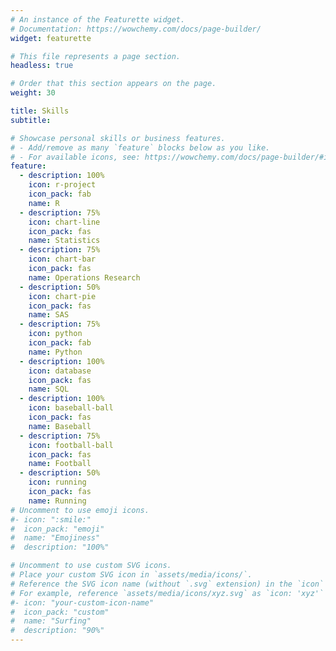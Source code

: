```yaml
---
# An instance of the Featurette widget.
# Documentation: https://wowchemy.com/docs/page-builder/
widget: featurette

# This file represents a page section.
headless: true

# Order that this section appears on the page.
weight: 30

title: Skills
subtitle:

# Showcase personal skills or business features.
# - Add/remove as many `feature` blocks below as you like.
# - For available icons, see: https://wowchemy.com/docs/page-builder/#icons
feature:
  - description: 100%
    icon: r-project
    icon_pack: fab
    name: R
  - description: 75%
    icon: chart-line
    icon_pack: fas
    name: Statistics
  - description: 75%
    icon: chart-bar
    icon_pack: fas
    name: Operations Research
  - description: 50%
    icon: chart-pie
    icon_pack: fas
    name: SAS
  - description: 75%
    icon: python
    icon_pack: fab
    name: Python
  - description: 100%
    icon: database
    icon_pack: fas
    name: SQL
  - description: 100%
    icon: baseball-ball
    icon_pack: fas
    name: Baseball
  - description: 75%
    icon: football-ball
    icon_pack: fas
    name: Football
  - description: 50%
    icon: running
    icon_pack: fas
    name: Running
# Uncomment to use emoji icons.
#- icon: ":smile:"
#  icon_pack: "emoji"
#  name: "Emojiness"
#  description: "100%"

# Uncomment to use custom SVG icons.
# Place your custom SVG icon in `assets/media/icons/`.
# Reference the SVG icon name (without `.svg` extension) in the `icon` field.
# For example, reference `assets/media/icons/xyz.svg` as `icon: 'xyz'`
#- icon: "your-custom-icon-name"
#  icon_pack: "custom"
#  name: "Surfing"
#  description: "90%"
---
```

